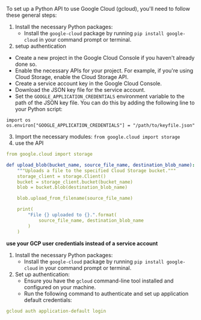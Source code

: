 To set up a Python API to use Google Cloud (gcloud), you'll need to follow these general steps:
1. Install the necessary Python packages:
    - Install the `google-cloud` package by running `pip install google-cloud` in your command prompt or terminal.
2. setup authentication
- Create a new project in the Google Cloud Console if you haven't already done so.
- Enable the necessary APIs for your project. For example, if you're using Cloud Storage, enable the Cloud Storage API.
- Create a service account key in the Google Cloud Console.
- Download the JSON key file for the service account.
- Set the `GOOGLE_APPLICATION_CREDENTIALS` environment variable to the path of the JSON key file. You can do this by adding the following line to your Python script:
```yam
import os
os.environ["GOOGLE_APPLICATION_CREDENTIALS"] = "/path/to/keyfile.json"
```
3. Import the necessary modules:
`from google.cloud import storage`
4. use the API
```yaml
from google.cloud import storage

def upload_blob(bucket_name, source_file_name, destination_blob_name):
    """Uploads a file to the specified Cloud Storage bucket."""
    storage_client = storage.Client()
    bucket = storage_client.bucket(bucket_name)
    blob = bucket.blob(destination_blob_name)

    blob.upload_from_filename(source_file_name)

    print(
        "File {} uploaded to {}.".format(
            source_file_name, destination_blob_name
        )
    )

```

**use your GCP user credentials instead of a service account**
1. Install the necessary Python packages:
    - Install the `google-cloud` package by running `pip install google-cloud` in your command prompt or terminal.
2. Set up authentication:
    - Ensure you have the `gcloud` command-line tool installed and configured on your machine.
    - Run the following command to authenticate and set up application default credentials:
```yaml
gcloud auth application-default login
```

